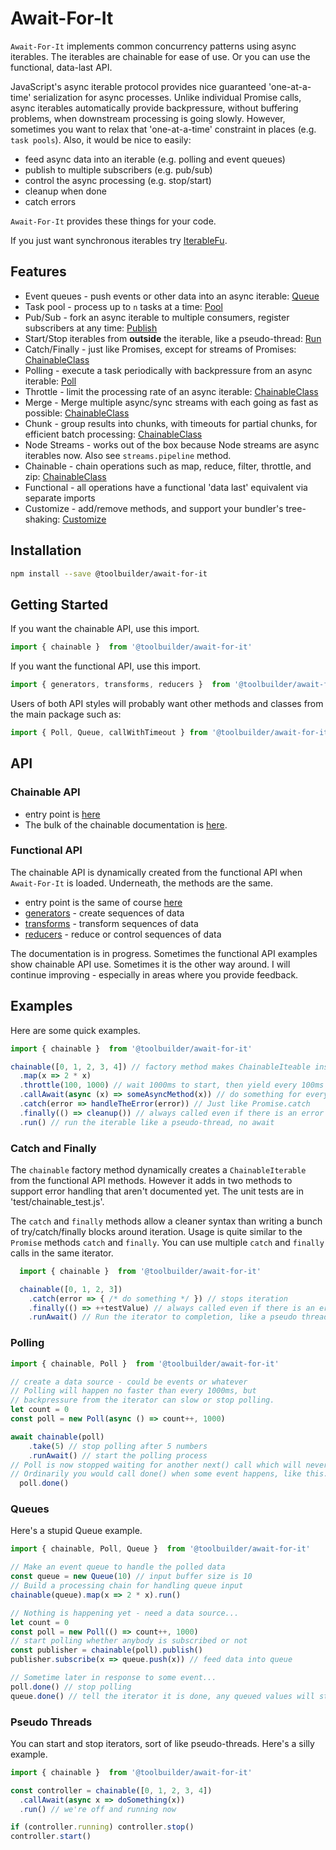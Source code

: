# Await-For-It

`Await-For-It` implements common concurrency patterns using async iterables. The iterables are chainable for ease of use. Or you can use the functional, data-last API.

JavaScript's async iterable protocol provides nice guaranteed 'one-at-a-time' serialization for async processes. Unlike individual Promise calls, async iterables automatically provide backpressure, without buffering problems, when downstream processing is going slowly. However, sometimes you want to relax that 'one-at-a-time' constraint in places (e.g. `task pools`). Also, it would be nice to easily:

* feed async data into an iterable (e.g. polling and event queues)
* publish to multiple subscribers (e.g. pub/sub)
* control the async processing (e.g. stop/start)
* cleanup when done
* catch errors

`Await-For-It` provides these things for your code.

If you just want synchronous iterables try [IterableFu](https://github.com/toolbuilder/iterablefu).

## Features

* Event queues - push events or other data into an async iterable: [Queue](docs/queue.md)
* Task pool - process up to `n` tasks at a time: [Pool](docs/pool.md)
* Pub/Sub - fork an async iterable to multiple consumers, register subscribers at any time: [Publish](docs/ChainableClass.md)
* Start/Stop iterables from **outside** the iterable, like a pseudo-thread: [Run](docs/ChainableClass.md)
* Catch/Finally - just like Promises, except for streams of Promises: [ChainableClass](docs/ChainableClass.md)
* Polling - execute a task periodically with backpressure from an async iterable: [Poll](docs/poll.md)
* Throttle - limit the processing rate of an async iterable: [ChainableClass](docs/ChainableClass.md)
* Merge - Merge multiple async/sync streams with each going as fast as possible: [ChainableClass](docs/ChainableClass.md)
* Chunk - group results into chunks, with timeouts for partial chunks, for efficient batch processing: [ChainableClass](docs/ChainableClass.md)
* Node Streams - works out of the box because Node streams are async iterables now. Also see `streams.pipeline` method.
* Chainable - chain operations such as map, reduce, filter, throttle, and zip: [ChainableClass](docs/ChainableClass.md)
* Functional - all operations have a functional 'data last' equivalent via separate imports
* Customize - add/remove methods, and support your bundler's tree-shaking: [Customize](docs/customization.md)

## Installation

```bash
npm install --save @toolbuilder/await-for-it
```

## Getting Started

If you want the chainable API, use this import.

```javascript
import { chainable }  from '@toolbuilder/await-for-it'
```

If you want the functional API, use this import.

```javascript
import { generators, transforms, reducers }  from '@toolbuilder/await-for-it'
```

Users of both API styles will probably want other methods and classes from the main package such as:

```javascript
import { Poll, Queue, callWithTimeout } from '@toolbuilder/await-for-it'
```

## API

### Chainable API

* entry point is [here](docs/await-for-it.md)
* The bulk of the chainable documentation is [here](docs/ChainableClass.md).

### Functional API

The chainable API is dynamically created from the functional API when `Await-For-It` is loaded. Underneath, the methods are the same.

* entry point is the same of course [here](docs/await-for-it.md)
* [generators](docs/generators.md) - create sequences of data
* [transforms](docs/transforms.md) - transform sequences of data
* [reducers](docs/reducers.md) - reduce or control sequences of data

The documentation is in progress. Sometimes the functional API examples show chainable API use. Sometimes it is the other way around. I will continue improving - especially in areas where you provide feedback.

## Examples

Here are some quick examples.

```javascript
import { chainable }  from '@toolbuilder/await-for-it'

chainable([0, 1, 2, 3, 4]) // factory method makes ChainableIteable instance
  .map(x => 2 * x)
  .throttle(100, 1000) // wait 1000ms to start, then yield every 100ms
  .callAwait(async (x) => someAsyncMethod(x)) // do something for every value
  .catch(error => handleTheError(error)) // Just like Promise.catch
  .finally(() => cleanup()) // always called even if there is an error
  .run() // run the iterable like a pseudo-thread, no await
```

### Catch and Finally

The `chainable` factory method dynamically creates a `ChainableIterable` from the functional API methods. However it adds in two methods to support error handling that aren't documented yet. The unit tests are in 'test/chainable_test.js'.

The `catch` and `finally` methods allow a cleaner syntax than writing a bunch of try/catch/finally blocks around iteration. Usage is quite similar to the `Promise` methods `catch` and `finally`. You can use multiple `catch` and `finally` calls in the same iterator.

```javascript
  import { chainable }  from '@toolbuilder/await-for-it'

  chainable([0, 1, 2, 3])
    .catch(error => { /* do something */ }) // stops iteration
    .finally(() => ++testValue) // always called even if there is an error
    .runAwait() // Run the iterator to completion, like a pseudo thread
```

### Polling

```javascript
import { chainable, Poll }  from '@toolbuilder/await-for-it'

// create a data source - could be events or whatever
// Polling will happen no faster than every 1000ms, but
// backpressure from the iterator can slow or stop polling.
let count = 0
const poll = new Poll(async () => count++, 1000)

await chainable(poll)
    .take(5) // stop polling after 5 numbers
    .runAwait() // start the polling process
// Poll is now stopped waiting for another next() call which will never come
// Ordinarily you would call done() when some event happens, like this...
  poll.done()
```

### Queues

Here's a stupid Queue example.

```javascript
import { chainable, Poll, Queue }  from '@toolbuilder/await-for-it'

// Make an event queue to handle the polled data
const queue = new Queue(10) // input buffer size is 10
// Build a processing chain for handling queue input
chainable(queue).map(x => 2 * x).run()

// Nothing is happening yet - need a data source...
let count = 0
const poll = new Poll(() => count++, 1000)
// start polling whether anybody is subscribed or not
const publisher = chainable(poll).publish()
publisher.subscribe(x => queue.push(x)) // feed data into queue

// Sometime later in response to some event...
poll.done() // stop polling
queue.done() // tell the iterator it is done, any queued values will still be processed
```

### Pseudo Threads

You can start and stop iterators, sort of like pseudo-threads. Here's a silly example.

```javascript
import { chainable }  from '@toolbuilder/await-for-it'

const controller = chainable([0, 1, 2, 3, 4])
  .callAwait(async x => doSomething(x))
  .run() // we're off and running now

if (controller.running) controller.stop()
controller.start()
```
